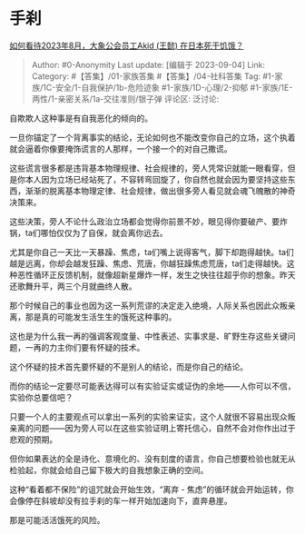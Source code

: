 # 手刹
[如何看待2023年8月，大象公会员工Akid (王懿) 在日本死于饥饿？](https://www.zhihu.com/question/620383379/answer/3196864049)

> Author: #0-Anonymity
> Last update: [编辑于 2023-09-04]
> Link:
> Category: #【答集】/01-家族答集 #【答集】/04-社科答集
> Tag: #1-家族/1C-安全/1-自我保护/1b-危险迹象 #1-家族/1D-心理/2-抑郁 #1-家族/1E-两性/1-亲密关系/1a-交往准则/银子弹
> 评论区:
> 泛讨论:

自欺欺人这种事是有自我恶化的倾向的。

一旦你锚定了一个背离事实的结论，无论如何也不能改变你自己的立场，这个执着就会逼着你像要掩饰谎言的人那样，一个接一个的对自己撒谎。

这些谎言很多都是违背基本物理规律、社会规律的，旁人凭常识就能一眼看穿，但是你本人因为立场已经站死了，不容转弯回旋了，你自然也就会因为要坚持这些东西，渐渐的脱离基本物理定律、社会规律，做出很多旁人看见就会魂飞魄散的神奇决策来。

这些决策，旁人不论什么政治立场都会觉得你前景不妙，眼见得你要破产、要炸锅，ta们哪怕仅仅为了自保，就会离你远去。

尤其是你自己一天比一天暴躁、焦虑，ta们嘴上说得客气，脚下却跑得越快。ta们越是远离，你却会越发狂躁、焦虑、荒唐，你越狂躁焦虑荒唐，ta们走得越快。这种恶性循环正反馈机制，就像超新星爆炸一样，发生之快往往超乎你的想象。昨天还歌舞升平，两三个月就曲终人散。

那个时候自己的事业也因为这一系列荒谬的决定走入绝境，人际关系也因此众叛亲离，那是真的可能发生活生生的饿死这种事的。

这也是为什么我一再的强调客观度量、中性表述、实事求是、旷野生存这些关键问题，一再的力主你们要有怀疑的技术。

这个怀疑的技术首先要怀疑的不是别人的结论，而是你自己的结论。

而你的结论一定要尽可能表达得可以有实验证实或证伪的余地——人你可以不信，实验你总要信吧？

只要一个人的主要观点可以拿出一系列的实验来证实，这个人就很不容易出现众叛亲离的问题——因为旁人可以在这些实验证明上寄托信心，自然不会对你作出过于悲观的预期。

但你如果表达的全是诗化、意境化的、没有刻度的语言，你自己想要检验也就无从检验起，你就会给自己留下极大的自我想象正确的空间。

这种“看着都不保险”的诅咒就会开始生效，“离弃 - 焦虑”的循环就会开始运转，你会像停在斜坡却没有拉手刹的车一样开始加速向下，直奔悬崖。

那是可能活活饿死的风险。
